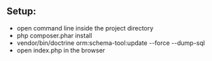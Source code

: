 ## Setup:
- open command line inside the project directory
- php composer.phar install
- vendor/bin/doctrine orm:schema-tool:update --force --dump-sql
- open index.php in the browser